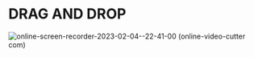 # DRAG AND DROP

![online-screen-recorder-2023-02-04--22-41-00 (online-video-cutter com)](https://user-images.githubusercontent.com/110344775/216792636-1838fa7e-81f5-4382-a4fc-b38fcb569d41.gif)
